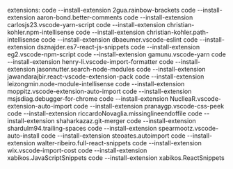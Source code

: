 extensions:
code --install-extension 2gua.rainbow-brackets
code --install-extension aaron-bond.better-comments
code --install-extension carlosjs23.vscode-yarn-script
code --install-extension christian-kohler.npm-intellisense
code --install-extension christian-kohler.path-intellisense
code --install-extension dbaeumer.vscode-eslint
code --install-extension dsznajder.es7-react-js-snippets
code --install-extension eg2.vscode-npm-script
code --install-extension gamunu.vscode-yarn
code --install-extension henry-li.vscode-import-formatter
code --install-extension jasonnutter.search-node-modules
code --install-extension jawandarajbir.react-vscode-extension-pack
code --install-extension leizongmin.node-module-intellisense
code --install-extension moppitz.vscode-extension-auto-import
code --install-extension msjsdiag.debugger-for-chrome
code --install-extension NuclleaR.vscode-extension-auto-import
code --install-extension pranaygp.vscode-css-peek
code --install-extension riccardoNovaglia.missinglineendoffile
code --install-extension shaharkazaz.git-merger
code --install-extension shardulm94.trailing-spaces
code --install-extension spearmootz.vscode-auto-install
code --install-extension steoates.autoimport
code --install-extension walter-ribeiro.full-react-snippets
code --install-extension wix.vscode-import-cost
code --install-extension xabikos.JavaScriptSnippets
code --install-extension xabikos.ReactSnippets